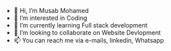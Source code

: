 - 👋 Hi, I’m Musab Mohamed
- 👀 I’m interested in Coding
- 🌱 I’m currently learning Full stack development
- 💞️ I’m looking to collaborate on Website Devlopment 
- 📫 You can reach me via e-mails, linkedin, Whatsapp
<!---
musabone1/musabone1 is a ✨ special ✨ repository because its `README.md` (this file) appears on your GitHub profile.
You can click the Preview link to take a look at your changes.
--->
